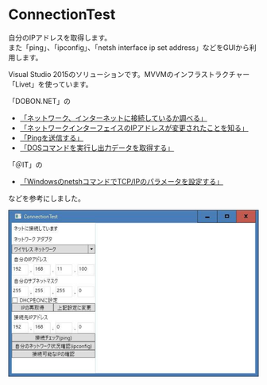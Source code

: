 # ConnectionTest

自分のIPアドレスを取得します。<br>
また「ping」、「ipconfig」、「netsh interface ip set address」などをGUIから利用します。

Visual Studio 2015のソリューションです。MVVMのインフラストラクチャー「Livet」を使っています。

「DOBON.NET」の

* [「ネットワーク、インターネットに接続しているか調べる」](https://dobon.net/vb/dotnet/internet/detectinternetconnect.html)
* [「ネットワークインターフェイスのIPアドレスが変更されたことを知る」](https://dobon.net/vb/dotnet/internet/networkaddresschanged.html)
* [「Pingを送信する」](https://dobon.net/vb/dotnet/internet/ping.html)
* [「DOSコマンドを実行し出力データを取得する」](https://dobon.net/vb/dotnet/process/standardoutput.html)

「＠IT」の

* [「WindowsのnetshコマンドでTCP/IPのパラメータを設定する」](http://www.atmarkit.co.jp/ait/articles/1002/05/news097.html)

などを参考にしました。

![ConnectionTest001.jp](https://raw.githubusercontent.com/WAKU-TAKE-A/ConnectionTest/master/img/ConnectionTest001.jpg)